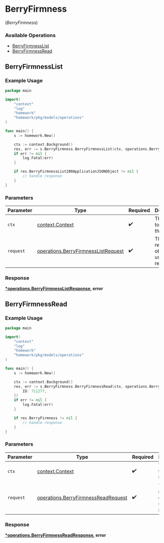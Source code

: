 # BerryFirmness
(*BerryFirmness*)

### Available Operations

* [BerryFirmnessList](#berryfirmnesslist)
* [BerryFirmnessRead](#berryfirmnessread)

## BerryFirmnessList

### Example Usage

```go
package main

import(
	"context"
	"log"
	"homework"
	"homework/pkg/models/operations"
)

func main() {
    s := homework.New()

    ctx := context.Background()
    res, err := s.BerryFirmness.BerryFirmnessList(ctx, operations.BerryFirmnessListRequest{})
    if err != nil {
        log.Fatal(err)
    }

    if res.BerryFirmnessList200ApplicationJSONObject != nil {
        // handle response
    }
}
```

### Parameters

| Parameter                                                                                  | Type                                                                                       | Required                                                                                   | Description                                                                                |
| ------------------------------------------------------------------------------------------ | ------------------------------------------------------------------------------------------ | ------------------------------------------------------------------------------------------ | ------------------------------------------------------------------------------------------ |
| `ctx`                                                                                      | [context.Context](https://pkg.go.dev/context#Context)                                      | :heavy_check_mark:                                                                         | The context to use for the request.                                                        |
| `request`                                                                                  | [operations.BerryFirmnessListRequest](../../models/operations/berryfirmnesslistrequest.md) | :heavy_check_mark:                                                                         | The request object to use for the request.                                                 |


### Response

**[*operations.BerryFirmnessListResponse](../../models/operations/berryfirmnesslistresponse.md), error**


## BerryFirmnessRead

### Example Usage

```go
package main

import(
	"context"
	"log"
	"homework"
	"homework/pkg/models/operations"
)

func main() {
    s := homework.New()

    ctx := context.Background()
    res, err := s.BerryFirmness.BerryFirmnessRead(ctx, operations.BerryFirmnessReadRequest{
        ID: 711277,
    })
    if err != nil {
        log.Fatal(err)
    }

    if res.BerryFirmness != nil {
        // handle response
    }
}
```

### Parameters

| Parameter                                                                                  | Type                                                                                       | Required                                                                                   | Description                                                                                |
| ------------------------------------------------------------------------------------------ | ------------------------------------------------------------------------------------------ | ------------------------------------------------------------------------------------------ | ------------------------------------------------------------------------------------------ |
| `ctx`                                                                                      | [context.Context](https://pkg.go.dev/context#Context)                                      | :heavy_check_mark:                                                                         | The context to use for the request.                                                        |
| `request`                                                                                  | [operations.BerryFirmnessReadRequest](../../models/operations/berryfirmnessreadrequest.md) | :heavy_check_mark:                                                                         | The request object to use for the request.                                                 |


### Response

**[*operations.BerryFirmnessReadResponse](../../models/operations/berryfirmnessreadresponse.md), error**

